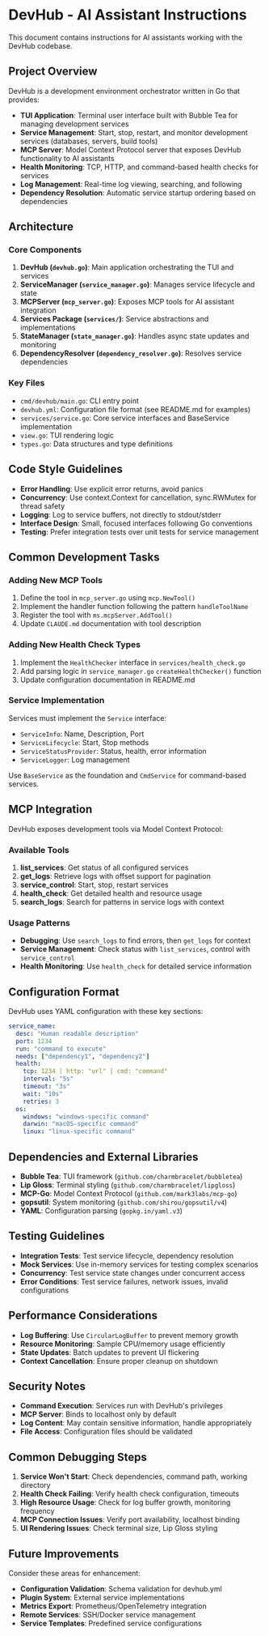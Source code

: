 # DevHub - AI Assistant Instructions

This document contains instructions for AI assistants working with the DevHub codebase.

## Project Overview

DevHub is a development environment orchestrator written in Go that provides:
- **TUI Application**: Terminal user interface built with Bubble Tea for managing development services
- **Service Management**: Start, stop, restart, and monitor development services (databases, servers, build tools)
- **MCP Server**: Model Context Protocol server that exposes DevHub functionality to AI assistants
- **Health Monitoring**: TCP, HTTP, and command-based health checks for services
- **Log Management**: Real-time log viewing, searching, and following
- **Dependency Resolution**: Automatic service startup ordering based on dependencies

## Architecture

### Core Components

1. **DevHub (`devhub.go`)**: Main application orchestrating the TUI and services
2. **ServiceManager (`service_manager.go`)**: Manages service lifecycle and state
3. **MCPServer (`mcp_server.go`)**: Exposes MCP tools for AI assistant integration
4. **Services Package (`services/`)**: Service abstractions and implementations
5. **StateManager (`state_manager.go`)**: Handles async state updates and monitoring
6. **DependencyResolver (`dependency_resolver.go`)**: Resolves service dependencies

### Key Files

- `cmd/devhub/main.go`: CLI entry point
- `devhub.yml`: Configuration file format (see README.md for examples)
- `services/service.go`: Core service interfaces and BaseService implementation
- `view.go`: TUI rendering logic
- `types.go`: Data structures and type definitions

## Code Style Guidelines

- **Error Handling**: Use explicit error returns, avoid panics
- **Concurrency**: Use context.Context for cancellation, sync.RWMutex for thread safety
- **Logging**: Log to service buffers, not directly to stdout/stderr
- **Interface Design**: Small, focused interfaces following Go conventions
- **Testing**: Prefer integration tests over unit tests for service management

## Common Development Tasks

### Adding New MCP Tools

1. Define the tool in `mcp_server.go` using `mcp.NewTool()`
2. Implement the handler function following the pattern `handleToolName`
3. Register the tool with `ms.mcpServer.AddTool()`
4. Update `CLAUDE.md` documentation with tool description

### Adding New Health Check Types

1. Implement the `HealthChecker` interface in `services/health_check.go`
2. Add parsing logic in `service_manager.go` `createHealthChecker()` function
3. Update configuration documentation in README.md

### Service Implementation

Services must implement the `Service` interface:
- `ServiceInfo`: Name, Description, Port
- `ServiceLifecycle`: Start, Stop methods  
- `ServiceStatusProvider`: Status, health, error information
- `ServiceLogger`: Log management

Use `BaseService` as the foundation and `CmdService` for command-based services.

## MCP Integration

DevHub exposes development tools via Model Context Protocol:

### Available Tools

1. **list_services**: Get status of all configured services
2. **get_logs**: Retrieve logs with offset support for pagination
3. **service_control**: Start, stop, restart services
4. **health_check**: Get detailed health and resource usage
5. **search_logs**: Search for patterns in service logs with context

### Usage Patterns

- **Debugging**: Use `search_logs` to find errors, then `get_logs` for context
- **Service Management**: Check status with `list_services`, control with `service_control`
- **Health Monitoring**: Use `health_check` for detailed service information

## Configuration Format

DevHub uses YAML configuration with these key sections:

```yaml
service_name:
  desc: "Human readable description"
  port: 1234
  run: "command to execute"
  needs: ["dependency1", "dependency2"]
  health:
    tcp: 1234 | http: "url" | cmd: "command"
    interval: "5s"
    timeout: "3s"
    wait: "10s"
    retries: 3
  os:
    windows: "windows-specific command"
    darwin: "macOS-specific command"
    linux: "linux-specific command"
```

## Dependencies and External Libraries

- **Bubble Tea**: TUI framework (`github.com/charmbracelet/bubbletea`)
- **Lip Gloss**: Terminal styling (`github.com/charmbracelet/lipgloss`)
- **MCP-Go**: Model Context Protocol (`github.com/mark3labs/mcp-go`)
- **gopsutil**: System monitoring (`github.com/shirou/gopsutil/v4`)
- **YAML**: Configuration parsing (`gopkg.in/yaml.v3`)

## Testing Guidelines

- **Integration Tests**: Test service lifecycle, dependency resolution
- **Mock Services**: Use in-memory services for testing complex scenarios
- **Concurrency**: Test service state changes under concurrent access
- **Error Conditions**: Test service failures, network issues, invalid configurations

## Performance Considerations

- **Log Buffering**: Use `CircularLogBuffer` to prevent memory growth
- **Resource Monitoring**: Sample CPU/memory usage efficiently
- **State Updates**: Batch updates to prevent UI flickering
- **Context Cancellation**: Ensure proper cleanup on shutdown

## Security Notes

- **Command Execution**: Services run with DevHub's privileges
- **MCP Server**: Binds to localhost only by default
- **Log Content**: May contain sensitive information, handle appropriately
- **File Access**: Configuration files should be validated

## Common Debugging Steps

1. **Service Won't Start**: Check dependencies, command path, working directory
2. **Health Check Failing**: Verify health check configuration, timeouts
3. **High Resource Usage**: Check for log buffer growth, monitoring frequency
4. **MCP Connection Issues**: Verify port availability, localhost binding
5. **UI Rendering Issues**: Check terminal size, Lip Gloss styling

## Future Improvements

Consider these areas for enhancement:
- **Configuration Validation**: Schema validation for devhub.yml
- **Plugin System**: External service implementations
- **Metrics Export**: Prometheus/OpenTelemetry integration
- **Remote Services**: SSH/Docker service management
- **Service Templates**: Predefined service configurations